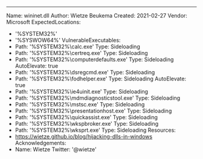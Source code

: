 ---
Name: wininet.dll
Author: Wietze Beukema
Created: 2021-02-27
Vendor: Microsoft
ExpectedLocations:
- '%SYSTEM32%'
- '%SYSWOW64%'
VulnerableExecutables:
- Path: '%SYSTEM32%\calc.exe'
  Type: Sideloading
- Path: '%SYSTEM32%\certreq.exe'
  Type: Sideloading
- Path: '%SYSTEM32%\computerdefaults.exe'
  Type: Sideloading
  AutoElevate: true
- Path: '%SYSTEM32%\dsregcmd.exe'
  Type: Sideloading
- Path: '%SYSTEM32%\fodhelper.exe'
  Type: Sideloading
  AutoElevate: true
- Path: '%SYSTEM32%\ie4uinit.exe'
  Type: Sideloading
- Path: '%SYSTEM32%\mdmdiagnosticstool.exe'
  Type: Sideloading
- Path: '%SYSTEM32%\mstsc.exe'
  Type: Sideloading
- Path: '%SYSTEM32%\presentationhost.exe'
  Type: Sideloading
- Path: '%SYSTEM32%\quickassist.exe'
  Type: Sideloading
- Path: '%SYSTEM32%\wkspbroker.exe'
  Type: Sideloading
- Path: '%SYSTEM32%\wksprt.exe'
  Type: Sideloading
Resources:
- https://wietze.github.io/blog/hijacking-dlls-in-windows
Acknowledgements:
- Name: Wietze
  Twitter: '@wietze'
